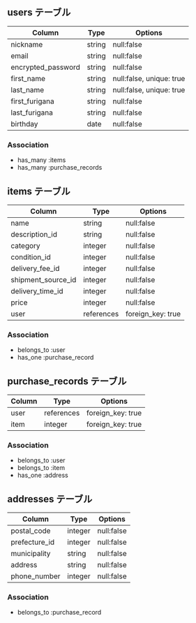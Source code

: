 ## users テーブル

|Column            |Type  |Options                 |
|------------------|------|------------------------|
|nickname          |string|null:false              |
|email             |string|null:false              |
|encrypted_password|string|null:false              |
|first_name        |string|null:false, unique: true|
|last_name         |string|null:false, unique: true|
|first_furigana    |string|null:false              |
|last_furigana     |string|null:false              |
|birthday          |date  |null:false              |

### Association
- has_many :items
- has_many :purchase_records

## items テーブル

|Column            |Type      |Options             |
|------------------|----------|--------------------|
|name              |string    |null:false          |
|description_id    |string    |null:false          |
|category          |integer   |null:false          |
|condition_id      |integer   |null:false          |
|delivery_fee_id   |integer   |null:false          |
|shipment_source_id|integer   |null:false          |
|delivery_time_id  |integer   |null:false          |
|price             |integer   |null:false          |
|user              |references|foreign_key: true   |              

### Association
- belongs_to :user
- has_one :purchase_record

## purchase_records テーブル

|Column   |Type      |Options          |
|---------|----------|-----------------|
|user     |references|foreign_key: true|  
|item     |integer   |foreign_key: true|               

### Association
- belongs_to :user
- belongs_to :item
- has_one :address

## addresses テーブル  

|Column       |Type   |Options    |
|-------------|-------|-----------|
|postal_code  |integer|null:false |
|prefecture_id|integer|null:false |
|municipality |string |null:false |
|address      |string |null:false |
|phone_number |integer|null:false |

### Association
- belongs_to :purchase_record
